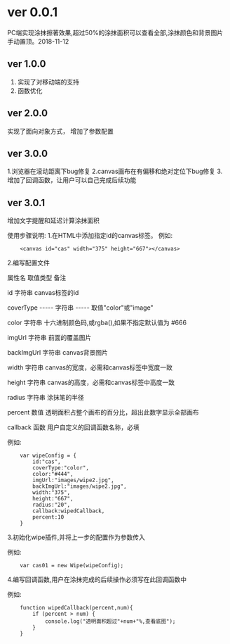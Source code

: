 ﻿# ver 0.0.1 #
PC端实现涂抹擦著效果,超过50%的涂抹面积可以查看全部,涂抹颜色和背景图片手动置顶。2018-11-12
## ver 1.0.0 ##
1. 实现了对移动端的支持
1. 函数优化
## ver 2.0.0 ##
实现了面向对象方式，
增加了参数配置
## ver 3.0.0 ##
1.浏览器在滚动距离下bug修复
2.canvas画布在有偏移和绝对定位下bug修复
3.增加了回调函数，让用户可以自己完成后续功能
## ver 3.0.1 ##
增加文字提醒和延迟计算涂抹面积

使用步骤说明:
1.在HTML中添加指定id的canvas标签。
例如:
``` 
	<canvas id="cas" width="375" height="667"></canvas> ```

2.编写配置文件
 
 属性名	取值类型  备注
 
 id  字符串  canvas标签的id 
 
 coverType ----- 字符串 ----- 取值"color"或"image" 
 
 color  字符串  十六进制颜色码,或rgba(),如果不指定默认值为 #666 
 
 imgUrl  字符串  前面的覆盖图片 
 
 backImgUrl  字符串  canvas背景图片
 
 width  字符串  canvas的宽度，必需和canvas标签中宽度一致 
 
 height  字符串  canvas的高度，必需和canvas标签中高度一致 
 
 radius  字符串  涂抹笔的半径 
 
 percent  数值  透明面积占整个画布的百分比，超出此数字显示全部画布 
 
 callback  函数  用户自定义的回调函数名称，必填 
 



例如:
``` 
	var wipeConfig = {
		id:"cas",
		coverType:"color",
		color:"#444",
		imgUrl:"images/wipe2.jpg",
		backImgUrl:"images/wipe2.jpg",
		width:"375",
		height:"667",
		radius:"20",
		callback:wipedCallback,
		percent:10
	}
 ``` 3.初始化wipe插件,并将上一步的配置作为参数传入 例如:``` 
 	var cas01 = new Wipe(wipeConfig);
 ``` 4.编写回调函数,用户在涂抹完成的后续操作必须写在此回调函数中	例如:``` 
	function wipedCallback(percent,num){		if (percent > num) {			console.log("透明面积超过"+num+"%,查看底图");		}	}
 ```